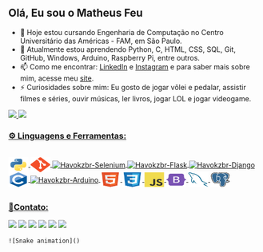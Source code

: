 ## Olá, Eu sou o Matheus Feu

- 🔭 Hoje estou cursando Engenharia de Computação no Centro Universitário das Américas - FAM, em São Paulo.
- 🌱 Atualmente estou aprendendo Python, C, HTML, CSS, SQL, Git, GitHub, Windows, Arduino, Raspberry Pi, entre outros.
- 📫 Como me encontrar: [LinkedIn](https://www.linkedin.com/in/matheus-feu-558558186/) e [Instagram](https://www.instagram.com/math_feu/) e para saber mais sobre mim, acesse meu [site](https://havokzbr.github.io/curriculo/).
- ⚡ Curiosidades sobre mim: Eu gosto de jogar vôlei e pedalar, assistir filmes e séries, ouvir músicas, ler livros, jogar LOL e jogar videogame.

<div>
    <a href="https://github.com/Havokzbr">
        <img height="180em" src="https://github-readme-stats.vercel.app/api?username=Havokzbr&show_icons=true&theme=dracula&include_all_commits=true&count_private=true"/>
        <img height="180em" src="https://github-readme-stats.vercel.app/api/top-langs/?username=Havokzbr&layout=compact&langs_count=7&theme=dracula"/>
</div>

### ⚙ Linguagens e Ferramentas:

<div style="display: inline_block"><br>
    <img align="center" alt="Havokzbr-Python" height="30" width="40" src="https://raw.githubusercontent.com/devicons/devicon/master/icons/python/python-original.svg">
    <img align="center" alt="Havokzbr-GIT" height="30" width="40" src="https://raw.githubusercontent.com/devicons/devicon/master/icons/git/git-original.svg">
    <img align="center" alt="Havokzbr-Selenium" height="30" width="40" src="https://cdn.jsdelivr.net/gh/devicons/devicon/icons/selenium/selenium-original.svg">
    <img align="center" alt="Havokzbr-Flask" height="30" width="40" src="https://cdn.jsdelivr.net/gh/devicons/devicon/icons/flask/flask-original-wordmark.svg">
    <img align="center" alt="Havokzbr-Django" height="30" width="40" src="https://cdn.jsdelivr.net/gh/devicons/devicon/icons/django/django-plain.svg">
    <img align="center" alt="Havokzbr-C" height="30" width="40" src="https://raw.githubusercontent.com/devicons/devicon/master/icons/c/c-original.svg">
    <img align="center" alt="Havokzbr-Arduino" height="30" width="40" src="https://cdn.jsdelivr.net/gh/devicons/devicon/icons/arduino/arduino-original-wordmark.svg">
    <img align="center" alt="Havokzbr-HTML" height="30" width="40" src="https://raw.githubusercontent.com/devicons/devicon/master/icons/html5/html5-original.svg">
    <img align="center" alt="Havokzbr-CSS" height="30" width="40" src="https://raw.githubusercontent.com/devicons/devicon/master/icons/css3/css3-original.svg">
    <img align="center" alt="Havokzbr-JavaScript" height="30" width="40" src="https://raw.githubusercontent.com/devicons/devicon/master/icons/javascript/javascript-original.svg">
    <img align="center" alt="Havokzbr-Bootstrap" height="30" width="40" src="https://raw.githubusercontent.com/devicons/devicon/master/icons/bootstrap/bootstrap-plain.svg">
    <img align="center" alt="Havokzbr-MySQL" height="30" width="40" src="https://raw.githubusercontent.com/devicons/devicon/master/icons/mysql/mysql-original.svg">
    <img align="center" alt="Havokzbr-PostgreSQL" height="30" width="40" src="https://raw.githubusercontent.com/devicons/devicon/master/icons/postgresql/postgresql-original.svg">
</div>

##

### 📱Contato:
<div>
    <a href="https://www.linkedin.com/in/matheus-feu-558558186/" target="_blank"><img src="https://img.shields.io/badge/-LinkedIn-%230077B5?style=for-the-badge&logo=linkedin&logoColor=white" target="_blank"></a>
    <a href="https://www.instagram.com/math_feu/" target="_blank"><img src="https://img.shields.io/badge/-Instagram-%23E4405F?style=for-the-badge&logo=instagram&logoColor=white" target="_blank"></a>
    <a href="https://www.facebook.com/matheus.feu1/" target="_blank"><img src="https://img.shields.io/badge/-Facebook-%231877F2?style=for-the-badge&logo=facebook&logoColor=white" target="_blank"></a>
    <a href="mailto:matheusfeu@gmail.com" target="_blank"><img src="https://img.shields.io/badge/-Gmail-%23D14836?style=for-the-badge&logo=gmail&logoColor=white" target="_blank"></a>
	<a href="https://api.whatsapp.com/send?phone=5511952351155&text=Ol%C3%A1%2C%20Matheus!" target="_blank"><img src="https://img.shields.io/badge/-WhatsApp-%2325D366?style=for-the-badge&logo=whatsapp&logoColor=white" target="_blank"></a>
    <a href="https://havokzbr.github.io/curriculo/" target="_blank"><img src="https://img.shields.io/badge/-Site-%23E4405F?style=for-the-badge&logo=google-chrome&logoColor=white" target="_blank"></a>

    ![Snake animation]()
</div>

